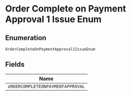 
# Order Complete on Payment Approval 1 Issue Enum

## Enumeration

`OrderCompleteOnPaymentApproval1IssueEnum`

## Fields

| Name |
|  --- |
| `oRDERCOMPLETEONPAYMENTAPPROVAL` |

